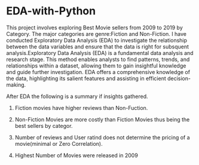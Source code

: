 # EDA-with-Python
This project involves exploring Best Movie sellers from 2009 to 2019 by Category. The major categories are genre:Fiction and Non-Fiction. I have conducted Exploratory Data Analysis (EDA) to investigate the relationship between the data variables and ensure that the data is right for subsquent analysis.Exploratory Data Analysis (EDA) is a fundamental data analysis and research stage. This method enables analysts to find patterns, trends, and relationships within a dataset, allowing them to gain insightful knowledge and guide further investigation. EDA offers a comprehensive knowledge of the data, highlighting its salient features and assisting in efficient decision-making.

After EDA the following  is a summary if insights gathered.
1. Fiction movies have higher reviews than Non-Fuction.

2. Non-Fiction Movies are more costly than Fiction Movies thus being the best sellers by categor.

3. Number of reviews and User ratind does not determine the pricing of a movie(minimal or Zero Correlation).

4. Highest Number of Movies were released in 2009